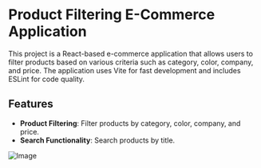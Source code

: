 # Product Filtering E-Commerce Application

This project is a React-based e-commerce application that allows users to filter products based on various criteria such as category, color, company, and price. The application uses Vite for fast development and includes ESLint for code quality.

## Features

- **Product Filtering**: Filter products by category, color, company, and price.
- **Search Functionality**: Search products by title.

![Image](https://github.com/user-attachments/assets/67d2133c-1a1e-43ec-b4b1-59aabc3df461)
